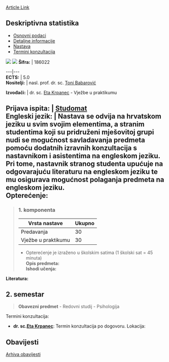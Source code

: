 [Article Link](https://www.fhs.hr/predmet/dessta_a)

## Deskriptivna statistika
  * [Osnovni podaci](https://www.fhs.hr/predmet/dessta_a#v1id-523730_807024_1_0 "Osnovni podaci")
  * [Detaljne informacije](https://www.fhs.hr/predmet/dessta_a#v1id-523730_807024_1_1 "Detaljne informacije")
  * [Nastava](https://www.fhs.hr/predmet/dessta_a#v1id-523730_807024_1_2 "Nastava")
  * [Termini konzultacija](https://www.fhs.hr/predmet/dessta_a#v1id-523730_807024_1_3 "Termini konzultacija")


[![](https://www.fhs.hr/img/flags/gif/hr.gif)](https://www.fhs.hr/predmet/dessta_a) [![](https://www.fhs.hr/img/flags/gif/gb.gif)](https://www.fhs.hr/en/course/dessta_a)
**Šifra:** |  186022  
  
---|---  
**ECTS:** |  5.0   
**Nositelji:** |  nasl. prof. dr. sc. [Toni Babarović](https://www.fhs.hr/djelatnik/toni.babarovic)   
  
**Izvođači:** |  dr. sc. [Eta Krpanec](https://www.fhs.hr/djelatnik/eta.krpanec) - Vježbe u praktikumu  
  
**Prijava ispita:** |  [Studomat](http://www.isvu.hr/studomat)  
**Engleski jezik:** |  Nastava se odvija na hrvatskom jeziku u svim svojim elementima, a stranim studentima koji su pridruženi mješovitoj grupi nudi se mogućnost savladavanja predmeta pomoću dodatnih izravnih konzultacija s nastavnikom i asistentima na engleskom jeziku. Pri tome, nastavnik stranog studenta upućuje na odgovarajuću literaturu na engleskom jeziku te mu osigurava mogućnost polaganja predmeta na engleskom jeziku.   
**Opterećenje:**  
---  
> ### 1. komponenta
> | Vrsta nastave | Ukupno  
> ---|---  
> Predavanja | 30  
> Vježbe u praktikumu | 30  
> * Opterećenje je izraženo u školskim satima (1 školski sat = 45 minuta)   
**Opis predmeta:**  
> **Ishodi učenja:**  

  
**Literatura:**  

  
**2. semestar**  
---  
> **Obavezni predmet** - Redovni studij - Psihologija  
>   
Termini konzultacija: 
  * **dr. sc.[Eta Krpanec](https://www.fhs.hr/djelatnik/eta.krpanec)**: 
Termin konzultacija po dogovoru.
Lokacija: 


## Obavijesti
[Arhiva obavijesti](https://www.fhs.hr/predmet/dessta_a?@=215ne#news_114577 "Arhiva obavijesti")
